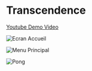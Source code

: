 # Transcendence


[Youtube Demo Video](https://www.youtube.com/watch?v=qQSJd5c-IV8?si=KUXtxbEG6i4ulyNf)


![Ecran Accueil](https://github.com/MargotBhn/Transcendence/assets/99281813/5ed9c708-04a2-4dbe-8e7f-fe44dc63db0b)

![Menu Principal](https://github.com/MargotBhn/Transcendence/assets/99281813/d9f26514-bfba-44b6-9ba3-75c20bd343d0)

![Pong](https://github.com/MargotBhn/Transcendence/assets/99281813/fea335a2-1e46-4f1f-841a-60edaabcdb72)
